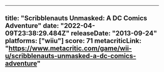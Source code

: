 
---
title: "Scribblenauts Unmasked: A DC Comics Adventure"
date: "2022-04-09T23:38:29.484Z"
releaseDate: "2013-09-24"
platforms: ["wiiu"]
score: 71
metacriticLink: "https://www.metacritic.com/game/wii-u/scribblenauts-unmasked-a-dc-comics-adventure"
---
